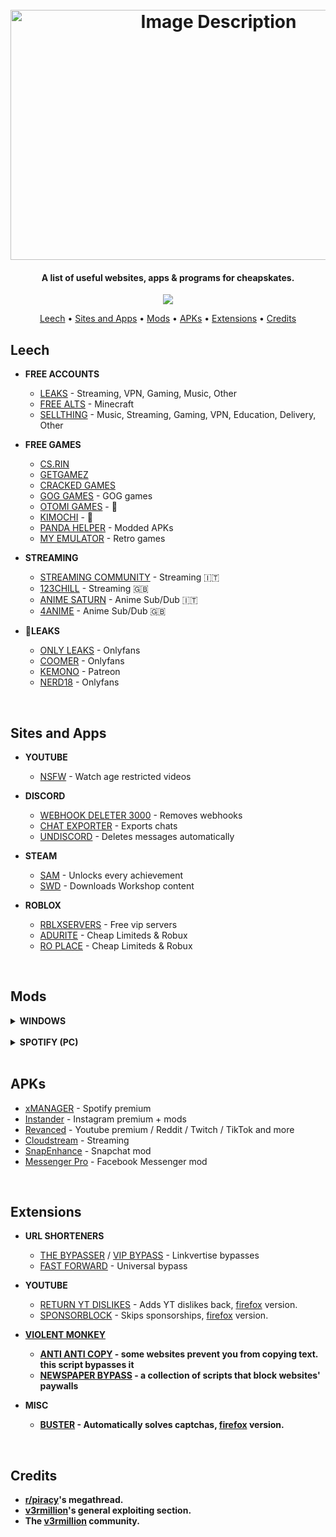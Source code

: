 <h1 align="center">
  <br>
  <img src="https://github.com/KH0DIN/Utility/assets/50776270/ca264531-5b52-42d6-821e-865d6aa3fc16" alt="Image Description" width="650" height="400">
</h1>
<h4 align="center">A list of useful websites, apps & programs for cheapskates.</h4>

<p align="center">
  <img src="https://img.shields.io/badge/last_update-24/09/23-pink">
</p>

[//]: # (Summary)

<p align="center">
  <a href="#leech">Leech</a> •
  <a href="#sites-and-apps">Sites and Apps</a> •
  <a href="#mods">Mods</a> •
  <a href="#apks">APKs</a> •
  <a href="#extensions">Extensions</a> •
  <a href="#credits">Credits</a>
</p>


## <b>Leech</b>
  
* <b>FREE ACCOUNTS</b>
  - [LEAKS](https://leak.sx/) - Streaming, VPN, Gaming, Music, Other
  - [FREE ALTS](https://freealts.pw/minecraft) - Minecraft
  - [SELLTHING](https://sellthing.co/) - Music, Streaming, Gaming, VPN, Education, Delivery, Other
  

* <b>FREE GAMES</b>
  - [CS.RIN](https://cs.rin.ru/forum/)
  - [GETGAMEZ](https://getgamez.net/)
  - [CRACKED GAMES](https://cracked-games.org/)
  - [GOG GAMES](https://gog-games.com/) - GOG games
  - [OTOMI GAMES](https://otomi-games.com/) - 🔞
  - [KIMOCHI](https://kimochi.info/) - 🔞
  - [PANDA HELPER](https://panda-helper.it.malavida.com/android/) - Modded APKs
  - [MY EMULATOR](https://myemulator.online/) - Retro games
    
* <b>STREAMING</b>
  - [STREAMING COMMUNITY](https://streamingcommunity.expert/) - Streaming 🇮🇹
  - [123CHILL](https://123chill.to/) - Streaming 🇬🇧
  - [ANIME SATURN](https://www.animesaturn.tv/) - Anime Sub/Dub 🇮🇹
  - [4ANIME](https://4anime.gg/) - Anime Sub/Dub 🇬🇧
    
* <b>🔞LEAKS</b>
  - [ONLY LEAKS](https://pornleaks.in/) - Onlyfans
  - [COOMER](https://coomer.party) - Onlyfans
  - [KEMONO](https://kemono.party/) - Patreon
  - [NERD18](https://nerd18.com/) - Onlyfans

<br />

## <b>Sites and Apps</b>

* <b>YOUTUBE</b>
  - [NSFW](https://youtubensfw.com/) - Watch age restricted videos

* <b>DISCORD</b>
  - [WEBHOOK DELETER 3000](https://webhooks.scam.gay/) - Removes webhooks
  - [CHAT EXPORTER](https://github.com/Tyrrrz/DiscordChatExporter) - Exports chats
  - [UNDISCORD](https://github.com/victornpb/undiscord) - Deletes messages automatically

* <b>STEAM</b>
  - [SAM](https://github.com/gibbed/SteamAchievementManager/releases/tag/7.0.25) - Unlocks every achievement
  - [SWD](https://steamworkshopdownloader.io/) - Downloads Workshop content

* <b>ROBLOX</b>
  - [RBLXSERVERS](https://rbxservers.xyz) - Free vip servers
  - [ADURITE](https://adurite.com/) - Cheap Limiteds & Robux
  - [RO PLACE](https://ro.place) - Cheap Limiteds & Robux

<br />

## <b>Mods</b>

<details>
<summary> <b>WINDOWS</b> </summary>
  
  - [MASSGRAVE](https://massgrave.dev/) - Activates Windows 10/11 Pro, works iwth Office aswell
  ```powershell
  irm https://massgrave.dev/get | iex
  ```
  > ⚠️
  > Paste the code inside `Powershell`, not CMD.
  
</details>
<br/>
  <details>
<summary> <b>SPOTIFY (PC)</b> </summary>

  - [SPICETIFY](https://spicetify.app/) - Removes ads + annoying popups + adds a marketplace
  ```powershell
  [Net.ServicePointManager]::SecurityProtocol = 3072; iex "& { $((iwr -useb 'https://raw.githubusercontent.com/amd64fox/SpotX/main/Install.ps1').Content) } -new_theme"
  ```
  ```powershell
  # Use this if you want to add the marketplace
  iwr -useb https://raw.githubusercontent.com/spicetify/spicetify-marketplace/main/resources/install.ps1 | iex
  ```
  > ⚠️
  > Paste the code inside `Powershell`, not CMD.

  - [SPOTX](https://github.com/amd64fox/SpotX) - Removes ads
  ```powershell
  [Net.ServicePointManager]::SecurityProtocol = 3072; iex "& { $((iwr -useb 'https://raw.githubusercontent.com/amd64fox/SpotX/main/Install.ps1').Content) } -new_theme"
  ```
  > ⚠️
  > Paste the code inside `Powershell`, not CMD.
</details>

<br/>

## <b>APKs</b>
- [xMANAGER](https://www.xmanagerapp.com/) - Spotify premium
- [Instander](https://thedise.me/instander/) - Instagram premium + mods
- [Revanced](https://github.com/revanced) - Youtube premium / Reddit / Twitch / TikTok and more
- [Cloudstream](https://github.com/recloudstream/cloudstream) - Streaming
- [SnapEnhance](https://github.com/rhunk/SnapEnhance) - Snapchat mod
- [Messenger Pro](https://github.com/Mino260806/MessengerPro/releases) - Facebook Messenger mod

<br/>

## <b>Extensions</b>
* <b>URL SHORTENERS</b>
  - [THE BYPASSER](https://thebypasser.com/) / [VIP BYPASS](https://bypass.vip/) - Linkvertise bypasses
  - [FAST FORWARD](https://universal-bypass.org/) - Universal bypass
    <br/>
    
* <b>YOUTUBE</b>
  - [RETURN YT DISLIKES](https://chrome.google.com/webstore/detail/return-youtube-dislike/gebbhagfogifgggkldgodflihgfeippi) - Adds YT dislikes back, [firefox](https://addons.mozilla.org/it/firefox/addon/return-youtube-dislikes/?utm_source=addons.mozilla.org&utm_medium=referral&utm_content=search) version.
  - [SPONSORBLOCK](https://chrome.google.com/webstore/detail/sponsorblock-for-youtube/mnjggcdmjocbbbhaepdhchncahnbgone) - Skips sponsorships, [firefox](https://addons.mozilla.org/it/firefox/addon/sponsorblock/) version.
    <br/>
    
* <b>[VIOLENT MONKEY](https://violentmonkey.github.io/)<b>
  - [ANTI ANTI COPY](https://greasyfork.org/en/scripts/7197-anti-anti-copy) - some websites prevent you from copying text. this script bypasses it
  - [NEWSPAPER BYPASS](https://greasyfork.org/en/scripts/18585-newspaper-paywall-bypasser) - a collection of scripts that block websites' paywalls
    <br/>
* <b>MISC</b>
  - [BUSTER](https://chrome.google.com/webstore/detail/buster-captcha-solver-for/mpbjkejclgfgadiemmefgebjfooflfhl) - Automatically solves captchas, [firefox](https://addons.mozilla.org/it/firefox/addon/buster-captcha-solver/?utm_source=addons.mozilla.org&utm_medium=referral&utm_content=search) version.
<br/>

## <b>Credits</b>
- [r/piracy](https://www.reddit.com/r/Piracy/wiki/megathread/)'s megathread.
- [v3rmillion](https://v3rmillion.net/forumdisplay.php?fid=33)'s general exploiting section.
- The [v3rmillion](https://www.v3rmillion.net) community.
